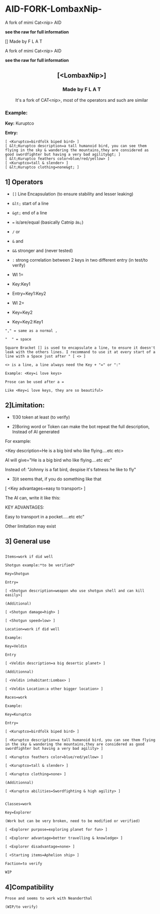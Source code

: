 # AID-FORK-LombaxNip-
A fork of mimi Cat&lt;nip> AID

**see the raw for full information**

[<LombaxNip>]
Made by F L A T

A fork of mimi Cat&lt;nip> AID

**see the raw for full information**

<h2 align="center">[&lt;LombaxNip&gt;]</h2>

<h3 align="center">Made by F L A T</h3>

<p align="center">It's a fork of CAT&lt;nip&gt;, most of the operators and such are similar</p>

### Example:
**Key:** Kuruptco

**Entry:**
```
[ <Kuruptco=birdfolk biped bird> ]
[ &lt;Kuruptco description=a tall humanoid bird, you can see them flying in the sky & wandering the mountains,they are considered as good swordfighter but having a very bad agility&gt; ]
[ &lt;Kuruptco feathers color=blue/red/yellow> ]
[ <Kuruptco=tall & slender> ]
[ &lt;Kuruptco clothing=none&gt; ]
```

## 1] Operators

* `[]` Line Encapsulation (to ensure stability and lesser leaking)
* `&lt;` start of a line
* `&gt;` end of a line
* `=` is/are/equal (basically Catnip `â‰¡`)
* `/` or
* `&` and
* `&&` stronger and (never tested)
* `:` strong correlation between 2 keys in two different entry (in test/to verify)

* WI 1=
* Key:Key1 
* Entry=Key1:Key2

* WI 2=

* Key=Key2
* Key=Key2:Key1 
```
"," = same as a normal ,

"  " = space

Square Bracket [] is used to encapsulate a line, to ensure it doesn't leak with the others lines. I recommand to use it at every start of a line with a Space just after " [ <> ]

<> is a line, a line always need the Key + "=" or ":"

Example: <Key=i love keys>

Prose can be used after a =

Like <Key=i love keys, they are so beautiful>
```

## 2]Limitation:

* 1)30 token at least (to verify)

* 2)Boring word or Token can make the bot repeat the full description, Instead of AI generated

For example:

&lt;Key description=He is a big bird who like flying....etc etc&gt;

AI will give="He is a big bird who like flying....etc etc"

Instead of:
"Johnny is a fat bird, despise it's fatness he like to fly"

* 3)it seems that, if you do something like that

[ &lt;Key advantages=easy to transport&gt; ]

The AI can, write it like this:

KEY ADVANTAGES:

Easy to transport in a pocket.....etc etc"

Other limitation may exist

## 3] General use

```Can be used for quick description or for quick writing of a WI

Items=work if did well

Shotgun example:*to be verified*

Key=Shotgun

Entry=

[ <Shotgun description=weapon who use shotgun shell and can kill easily>] 

(Additional)

[ <Shotgun damage=high> ]

[ <Shotgun speed=low> ]

Location=work if did well

Example:

Key=Veldin

Entry

[ <Veldin description=a big desertic planet> ]

(Additionnal)

[ <Veldin inhabitant:Lombax> ]

[ <Veldin Location:a other bigger location> ]

Races=work

Example:

Key=Kuruptco

Entry=

[ <Kuruptco=birdfolk biped bird> ]

[ <Kuruptco description=a tall humanoid bird, you can see them flying in the sky & wandering the mountains,they are considered as good swordfighter but having a very bad agility> ]

[ <Kuruptco feathers color=blue/red/yellow> ]

[ <Kuruptco=tall & slender> ]

[ <Kuruptco clothing=none> ]

(Additionnal)

[ <Kuruptco abilities=Swordfighting & high agility> ]


Classes=work

Key=Explorer

(Work but can be very broken, need to be modified or verified)

[ <Explorer purpose=exploring planet for fun> ]

[ <Explorer advantage=better travelling & knowledge> ]

[ <Explorer disadvantage=none> ]

[ <Starting items=Aphelion ship> ]

Faction=to verify

WIP

```

## 4]Compatibility

```
Prose and seems to work with Neanderthal

(WIP/to verify)
```
